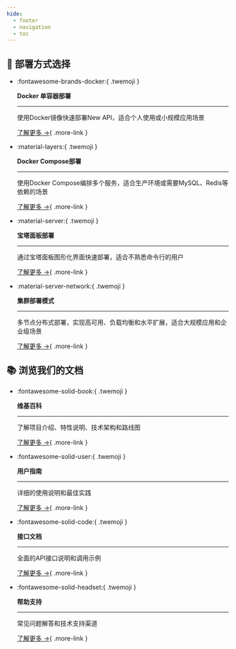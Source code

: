```yaml
---
hide:
  - footer
  - navigation
  - toc
---
```


<style>
  /* 卡片容器样式优化 */
  .md-typeset .grid.cards > ul {
    display: grid;
    grid-template-columns: repeat(auto-fit, minmax(18rem, 1fr));
    gap: 1.2rem;
    margin: 2em 0;
  }
  
  /* 卡片基础样式 */
  .md-typeset .grid.cards > ul > li {
    border: none;
    border-radius: 1rem;
    display: flex;
    flex-direction: column;
    margin: 0;
    padding: 1.8em 1.5em;
    transition: all 0.4s cubic-bezier(0.165, 0.84, 0.44, 1);
    box-shadow: 0 5px 15px rgba(0, 0, 0, 0.1);
    color: white;
    position: relative;
    overflow: hidden;
    line-height: 1.5;
    z-index: 1;
  }
  
  /* 卡片悬停效果增强 */
  .md-typeset .grid.cards > ul > li:hover {
    transform: translateY(-8px) scale(1.02);
    box-shadow: 0 15px 30px rgba(0, 0, 0, 0.18);
  }
  
  /* 卡片悬停时的光效 */
  .md-typeset .grid.cards > ul > li:before {
    content: "";
    position: absolute;
    top: 0;
    left: -100%;
    width: 100%;
    height: 100%;
    background: linear-gradient(
      90deg, 
      rgba(255, 255, 255, 0) 0%, 
      rgba(255, 255, 255, 0.2) 50%, 
      rgba(255, 255, 255, 0) 100%
    );
    transition: all 0.6s;
    z-index: 2;
  }
  
  .md-typeset .grid.cards > ul > li:hover:before {
    left: 100%;
  }
  
  /* 卡片暗色遮罩优化 */
  .md-typeset .grid.cards > ul > li:after {
    content: "";
    position: absolute;
    top: 0;
    left: 0;
    width: 100%;
    height: 100%;
    background: radial-gradient(circle at center, rgba(0, 0, 0, 0.05) 0%, rgba(0, 0, 0, 0.2) 100%);
    pointer-events: none;
    z-index: 1;
  }
  
  /* 卡片内容层叠设置 */
  .md-typeset .grid.cards > ul > li > * {
    position: relative;
    z-index: 3;
  }
  
  /* 部署方式卡片颜色设置 */
  /* Docker卡片 */
  .md-typeset .grid.cards:nth-of-type(1) > ul > li:nth-child(1) {
    background: linear-gradient(135deg, #2457c5 0%, #2b88d9 100%);
  }
  
  /* Docker Compose卡片 */
  .md-typeset .grid.cards:nth-of-type(1) > ul > li:nth-child(2) {
    background: linear-gradient(135deg, #0bb8cc 0%, #0bd1b6 100%);
  }
  
  /* 宝塔面板卡片 */
  .md-typeset .grid.cards:nth-of-type(1) > ul > li:nth-child(3) {
    background: linear-gradient(135deg, #f27121 0%, #e94057 100%);
  }
  
  /* 集群部署卡片 */
  .md-typeset .grid.cards:nth-of-type(1) > ul > li:nth-child(4) {
    background: linear-gradient(135deg, #654ea3 0%, #8862cf 100%);
  }
  
  /* 文档卡片颜色设置 */
  /* 维基百科卡片 */
  .md-typeset .grid.cards:nth-of-type(2) > ul > li:nth-child(1) {
    background: linear-gradient(135deg, #7303c0 0%, #ec38bc 100%);
  }
  
  /* 安装指南卡片 */
  .md-typeset .grid.cards:nth-of-type(2) > ul > li:nth-child(2) {
    background: linear-gradient(135deg, #11998e 0%, #38ef7d 100%);
  }
  
  /* 用户指南卡片 */
  .md-typeset .grid.cards:nth-of-type(2) > ul > li:nth-child(3) {
    background: linear-gradient(135deg, #3a47d5 0%, #6d80fe 100%);
  }
  
  /* 接口文档卡片 */
  .md-typeset .grid.cards:nth-of-type(2) > ul > li:nth-child(4) {
    background: linear-gradient(135deg, #00c6fb 0%, #005bea 100%);
  }
  
  /* 帮助支持卡片 */
  .md-typeset .grid.cards:nth-of-type(2) > ul > li:nth-child(5) {
    background: linear-gradient(135deg, #228B22 0%, #32CD32 100%);
  }
  
  /* 卡片纹理背景优化 */
  .md-typeset .grid.cards > ul > li {
    background-blend-mode: soft-light;
    background-image: url("data:image/svg+xml,%3Csvg width='100' height='100' viewBox='0 0 100 100' xmlns='http://www.w3.org/2000/svg'%3E%3Cpath d='M11 18c3.866 0 7-3.134 7-7s-3.134-7-7-7-7 3.134-7 7 3.134 7 7 7zm48 25c3.866 0 7-3.134 7-7s-3.134-7-7-7-7 3.134-7 7 3.134 7 7 7zm-43-7c1.657 0 3-1.343 3-3s-1.343-3-3-3-3 1.343-3 3 1.343 3 3 3zm63 31c1.657 0 3-1.343 3-3s-1.343-3-3-3-3 1.343-3 3 1.343 3 3 3zM34 90c1.657 0 3-1.343 3-3s-1.343-3-3-3-3 1.343-3 3 1.343 3 3 3zm56-76c1.657 0 3-1.343 3-3s-1.343-3-3-3-3 1.343-3 3 1.343 3 3 3zM12 86c2.21 0 4-1.79 4-4s-1.79-4-4-4-4 1.79-4 4 1.79 4 4 4zm28-65c2.21 0 4-1.79 4-4s-1.79-4-4-4-4 1.79-4 4 1.79 4 4 4zm23-11c2.76 0 5-2.24 5-5s-2.24-5-5-5-5 2.24-5 5 2.24 5 5 5zm-6 60c2.21 0 4-1.79 4-4s-1.79-4-4-4-4 1.79-4 4 1.79 4 4 4zm29 22c2.76 0 5-2.24 5-5s-2.24-5-5-5-5 2.24-5 5 2.24 5 5 5zM32 63c2.76 0 5-2.24 5-5s-2.24-5-5-5-5 2.24-5 5 2.24 5 5 5zm57-13c2.76 0 5-2.24 5-5s-2.24-5-5-5-5 2.24-5 5 2.24 5 5 5zm-9-21c1.105 0 2-.895 2-2s-.895-2-2-2-2 .895-2 2 .895 2 2 2zM60 91c1.105 0 2-.895 2-2s-.895-2-2-2-2 .895-2 2 .895 2 2 2zM35 41c1.105 0 2-.895 2-2s-.895-2-2-2-2 .895-2 2 .895 2 2 2zM12 60c1.105 0 2-.895 2-2s-.895-2-2-2-2 .895-2 2 .895 2 2 2z' fill='%23ffffff' fill-opacity='0.08' fill-rule='evenodd'/%3E%3C/svg%3E");
  }
  
  /* 卡片内段落文本样式 */
  .md-typeset .grid.cards > ul > li p {
    margin: 0.7em 0;
    color: rgba(255, 255, 255, 0.92);
    line-height: 1.6;
    font-size: 0.95em;
    letter-spacing: 0.01em;
  }
  
  /* 卡片内标题文本样式 */
  .md-typeset .grid.cards > ul > li p strong,
  .md-typeset .grid.cards > ul > li strong {
    color: white;
    display: block;
    margin-top: 0.5em;
    margin-bottom: 0.3em;
    font-size: 1.2em;
    font-weight: 700;
    letter-spacing: 0.02em;
    text-shadow: 0 1px 3px rgba(0, 0, 0, 0.15);
  }
  
  /* 卡片分隔线样式 */
  .md-typeset .grid.cards > ul > li hr {
    margin: 0.9em 0;
    height: 2px;
    border: none;
    background: linear-gradient(
      to right,
      rgba(255, 255, 255, 0.1) 0%,
      rgba(255, 255, 255, 0.4) 50%,
      rgba(255, 255, 255, 0.1) 100%
    );
  }
  
  /* 卡片图标样式 */
  .md-typeset .grid.cards > ul > li .twemoji {
    font-size: 3.2em;
    display: block;
    margin: 0 auto 0.6em;
    text-align: center;
    filter: drop-shadow(0 2px 5px rgba(0, 0, 0, 0.2));
    transition: transform 0.3s ease, filter 0.3s ease;
  }
  
  /* 卡片图标悬停效果 */
  .md-typeset .grid.cards > ul > li:hover .twemoji {
    transform: scale(1.1) rotate(5deg);
    filter: drop-shadow(0 4px 8px rgba(0, 0, 0, 0.3));
  }
  
  /* 卡片标题居中 */
  .md-typeset .grid.cards > ul > li .title {
    text-align: center;
    font-weight: bold;
    margin-bottom: 0.5em;
  }
  
  /* 卡片链接按钮样式 */
  .md-typeset .grid.cards > ul > li .more-link {
    display: inline-flex;
    align-items: center;
    margin-top: 1.2em;
    padding: 0.5em 1.2em;
    color: white;
    background-color: rgba(255, 255, 255, 0.15);
    border-radius: 2em;
    transition: all 0.3s ease;
    font-weight: 500;
    font-size: 0.9em;
    letter-spacing: 0.03em;
    box-shadow: 0 3px 6px rgba(0, 0, 0, 0.1);
    position: relative;
    overflow: hidden;
  }
  
  /* 卡片链接按钮悬停效果 */
  .md-typeset .grid.cards > ul > li .more-link:hover {
    background-color: rgba(255, 255, 255, 0.25);
    text-decoration: none;
    box-shadow: 0 5px 12px rgba(0, 0, 0, 0.2);
    transform: translateX(5px);
  }
  
  /* 链接按钮箭头动画 */
  .md-typeset .grid.cards > ul > li .more-link:after {
    content: "→";
    opacity: 0;
    margin-left: -15px;
    transition: all 0.2s ease;
  }
  
  .md-typeset .grid.cards > ul > li .more-link:hover:after {
    opacity: 1;
    margin-left: 5px;
  }
  
  /* 调整卡片内的普通链接文本颜色 */
  .md-typeset .grid.cards > ul > li a:not(.more-link) {
    color: white;
    text-decoration: underline;
    text-decoration-color: rgba(255, 255, 255, 0.3);
    text-decoration-thickness: 1px;
    text-underline-offset: 2px;
    transition: all 0.2s;
  }
  
  /* 普通链接悬停效果 */
  .md-typeset .grid.cards > ul > li a:not(.more-link):hover {
    text-decoration-color: rgba(255, 255, 255, 0.8);
    text-shadow: 0 0 8px rgba(255, 255, 255, 0.4);
  }
</style>

## 🎯 **部署方式选择**

<div class="grid cards" markdown>

-   :fontawesome-brands-docker:{ .twemoji } 
    
    **Docker 单容器部署**
    
    ---
    
    使用Docker镜像快速部署New API，适合个人使用或小规模应用场景
    
    [了解更多 →](installation/docker-installation.md){ .more-link }

-   :material-layers:{ .twemoji } 
    
    **Docker Compose部署**
    
    ---
    
    使用Docker Compose编排多个服务，适合生产环境或需要MySQL、Redis等依赖的场景
    
    [了解更多 →](installation/docker-compose-installation.md){ .more-link }

-   :material-server:{ .twemoji } 
    
    **宝塔面板部署**
    
    ---
    
    通过宝塔面板图形化界面快速部署，适合不熟悉命令行的用户
    
    [了解更多 →](installation/bt-docker-installation.md){ .more-link }

-   :material-server-network:{ .twemoji } 
    
    **集群部署模式**
    
    ---
    
    多节点分布式部署，实现高可用、负载均衡和水平扩展，适合大规模应用和企业级场景
    
    [了解更多 →](installation/cluster-deployment.md){ .more-link }

</div>

## 📚 **浏览我们的文档**

<div class="grid cards" markdown>

-   :fontawesome-solid-book:{ .twemoji } 
    
    **维基百科**
    
    ---
    
    了解项目介绍、特性说明、技术架构和路线图
    
    [了解更多 →](wiki/project-introduction.md){ .more-link }

-   :fontawesome-solid-user:{ .twemoji } 
    
    **用户指南**
    
    ---
    
    详细的使用说明和最佳实践
    
    [了解更多 →](user-guide/i18n.md){ .more-link }

-   :fontawesome-solid-code:{ .twemoji } 
    
    **接口文档**
    
    ---
    
    全面的API接口说明和调用示例
    
    [了解更多 →](api/index.md){ .more-link }

-   :fontawesome-solid-headset:{ .twemoji } 
    
    **帮助支持**
    
    ---
    
    常见问题解答和技术支持渠道
    
    [了解更多 →](support/index.md){ .more-link }

</div>
